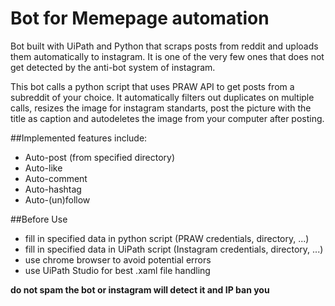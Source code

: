 # Bot for Memepage automation

Bot built with UiPath and Python that scraps posts from reddit and uploads them automatically to instagram.
It is one of the very few ones that does not get detected by the anti-bot system of instagram.

This bot calls a python script that uses PRAW API to get posts from a subreddit of your choice. It automatically filters out duplicates on multiple calls,
resizes the image for instagram standarts, post the picture with the title as caption and autodeletes the image from your computer after posting.

##Implemented features include:
- Auto-post (from specified directory)
- Auto-like
- Auto-comment
- Auto-hashtag
- Auto-(un)follow


##Before Use
- fill in specified data in python script (PRAW credentials, directory, ...)
- fill in specified data in UiPath script (Instagram credentials, directory, ...)
- use chrome browser to avoid potential errors
- use UiPath Studio for best .xaml file handling


**do not spam the bot or instagram will detect it and IP ban you**

